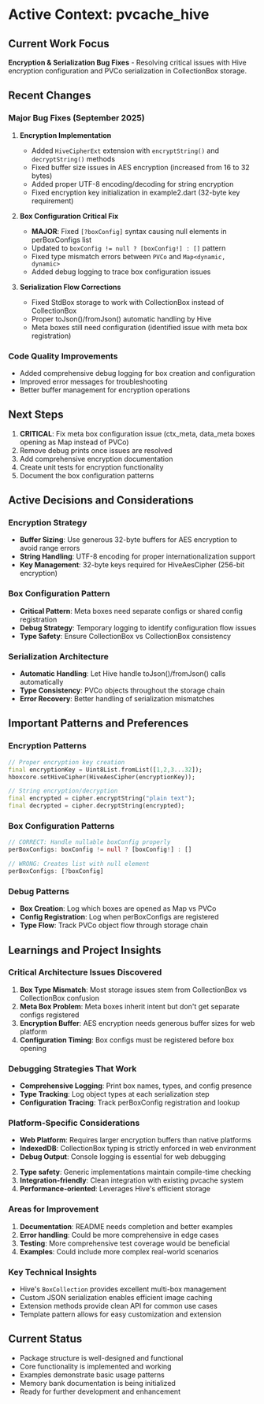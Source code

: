 # Active Context: pvcache_hive

## Current Work Focus
**Encryption & Serialization Bug Fixes** - Resolving critical issues with Hive encryption configuration and PVCo serialization in CollectionBox storage.

## Recent Changes

### Major Bug Fixes (September 2025)
1. **Encryption Implementation**
   - Added `HiveCipherExt` extension with `encryptString()` and `decryptString()` methods
   - Fixed buffer size issues in AES encryption (increased from 16 to 32 bytes)
   - Added proper UTF-8 encoding/decoding for string encryption
   - Fixed encryption key initialization in example2.dart (32-byte key requirement)

2. **Box Configuration Critical Fix**
   - **MAJOR**: Fixed `[?boxConfig]` syntax causing null elements in perBoxConfigs list
   - Updated to `boxConfig != null ? [boxConfig!] : []` pattern
   - Fixed type mismatch errors between `PVCo` and `Map<dynamic, dynamic>`
   - Added debug logging to trace box configuration issues

3. **Serialization Flow Corrections**
   - Fixed StdBox storage to work with CollectionBox<PVCo> instead of CollectionBox<Map>
   - Proper toJson()/fromJson() automatic handling by Hive
   - Meta boxes still need configuration (identified issue with meta box registration)

### Code Quality Improvements
- Added comprehensive debug logging for box creation and configuration
- Improved error messages for troubleshooting
- Better buffer management for encryption operations

## Next Steps
1. **CRITICAL**: Fix meta box configuration issue (ctx_meta, data_meta boxes opening as Map instead of PVCo)
2. Remove debug prints once issues are resolved
3. Add comprehensive encryption documentation
4. Create unit tests for encryption functionality
5. Document the box configuration patterns

## Active Decisions and Considerations

### Encryption Strategy
- **Buffer Sizing**: Use generous 32-byte buffers for AES encryption to avoid range errors
- **String Handling**: UTF-8 encoding for proper internationalization support
- **Key Management**: 32-byte keys required for HiveAesCipher (256-bit encryption)

### Box Configuration Pattern
- **Critical Pattern**: Meta boxes need separate configs or shared config registration
- **Debug Strategy**: Temporary logging to identify configuration flow issues
- **Type Safety**: Ensure CollectionBox<PVCo> vs CollectionBox<Map> consistency

### Serialization Architecture
- **Automatic Handling**: Let Hive handle toJson()/fromJson() calls automatically
- **Type Consistency**: PVCo objects throughout the storage chain
- **Error Recovery**: Better handling of serialization mismatches

## Important Patterns and Preferences

### Encryption Patterns
```dart
// Proper encryption key creation
final encryptionKey = Uint8List.fromList([1,2,3...32]);
hboxcore.setHiveCipher(HiveAesCipher(encryptionKey));

// String encryption/decryption
final encrypted = cipher.encryptString("plain text");
final decrypted = cipher.decryptString(encrypted);
```

### Box Configuration Patterns
```dart
// CORRECT: Handle nullable boxConfig properly
perBoxConfigs: boxConfig != null ? [boxConfig!] : []

// WRONG: Creates list with null element
perBoxConfigs: [?boxConfig]
```

### Debug Patterns
- **Box Creation**: Log which boxes are opened as Map vs PVCo
- **Config Registration**: Log when perBoxConfigs are registered
- **Type Flow**: Track PVCo object flow through storage chain

## Learnings and Project Insights

### Critical Architecture Issues Discovered
1. **Box Type Mismatch**: Most storage issues stem from CollectionBox<Map> vs CollectionBox<PVCo> confusion
2. **Meta Box Problem**: Meta boxes inherit intent but don't get separate configs registered
3. **Encryption Buffer**: AES encryption needs generous buffer sizes for web platform
4. **Configuration Timing**: Box configs must be registered before box opening

### Debugging Strategies That Work
- **Comprehensive Logging**: Print box names, types, and config presence
- **Type Tracking**: Log object types at each serialization step
- **Configuration Tracing**: Track perBoxConfig registration and lookup

### Platform-Specific Considerations
- **Web Platform**: Requires larger encryption buffers than native platforms
- **IndexedDB**: CollectionBox typing is strictly enforced in web environment
- **Debug Output**: Console logging is essential for web debugging
2. **Type safety**: Generic implementations maintain compile-time checking
3. **Integration-friendly**: Clean integration with existing pvcache system
4. **Performance-oriented**: Leverages Hive's efficient storage

### Areas for Improvement
1. **Documentation**: README needs completion and better examples
2. **Error handling**: Could be more comprehensive in edge cases
3. **Testing**: More comprehensive test coverage would be beneficial
4. **Examples**: Could include more complex real-world scenarios

### Key Technical Insights
- Hive's `BoxCollection` provides excellent multi-box management
- Custom JSON serialization enables efficient image caching
- Extension methods provide clean API for common use cases
- Template pattern allows for easy customization and extension

## Current Status
- Package structure is well-designed and functional
- Core functionality is implemented and working
- Examples demonstrate basic usage patterns
- Memory bank documentation is being initialized
- Ready for further development and enhancement

